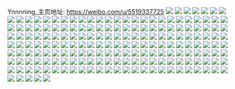 Ynnnning_主页地址: https://weibo.com/u/5519337725 
![](https://wx4.sinaimg.cn/mw2000/0061wzSdgy1h94id0gbaij32zs400b2b.jpg) 
![](https://wx4.sinaimg.cn/mw2000/0061wzSdly1h8wfml0tr1j32d635snpe.jpg) 
![](https://wx4.sinaimg.cn/mw2000/0061wzSdgy1h8wfoua4b9j32d635skjm.jpg) 
![](https://wx4.sinaimg.cn/mw2000/0061wzSdgy1h8qzhl5bbyj31hc1z41kx.jpg) 
![](https://wx4.sinaimg.cn/mw2000/0061wzSdly1h8kjk6wa6sj32bc3344qp.jpg) 
![](https://wx4.sinaimg.cn/mw2000/0061wzSdgy1h8jsmckdvsj30u01uo7gj.jpg) 
![](https://wx4.sinaimg.cn/mw2000/0061wzSdgy1h7vr3gndmjj31sc2dswwi.jpg) 
![](https://wx4.sinaimg.cn/mw2000/0061wzSdgy1h7vr3p46dej30zk0zkq9e.jpg) 
![](https://wx4.sinaimg.cn/mw2000/0061wzSdgy1h7vr3tmnulj30zk0zk7bf.jpg) 
![](https://wx4.sinaimg.cn/mw2000/0061wzSdgy1h7uju71i57j32bc3341kx.jpg) 
![](https://wx4.sinaimg.cn/mw2000/0061wzSdgy1h7uju7myooj30u00p4agr.jpg) 
![](https://wx4.sinaimg.cn/mw2000/0061wzSdgy1h7uju27y9gj32pp2mcqv5.jpg) 
![](https://wx4.sinaimg.cn/mw2000/0061wzSdgy1h7ujtzpazcj30u014044z.jpg) 
![](https://wx4.sinaimg.cn/mw2000/0061wzSdgy1h7fiem4gphj32c02c0jtv.jpg) 
![](https://wx4.sinaimg.cn/mw2000/0061wzSdgy1h7fiemoay5j30u0140aiy.jpg) 
![](https://wx4.sinaimg.cn/mw2000/0061wzSdgy1h7fienujvgj30zk0zkdiz.jpg) 
![](https://wx4.sinaimg.cn/mw2000/0061wzSdgy1h7fiendn80j32c02c0x64.jpg) 
![](https://wx4.sinaimg.cn/mw2000/0061wzSdgy1h7fieo8mzij30zk0zkjvu.jpg) 
![](https://wx4.sinaimg.cn/mw2000/0061wzSdgy1h7fiexhqayj30qy0vewhb.jpg) 
![](https://wx4.sinaimg.cn/mw2000/0061wzSdgy1h7ehgetwpfj32bc2bctv6.jpg) 
![](https://wx4.sinaimg.cn/mw2000/0061wzSdgy1h7ehg0douij325e25e7wh.jpg) 
![](https://wx4.sinaimg.cn/mw2000/0061wzSdgy1h7ehfdpmg5j30zk0zkdlo.jpg) 
![](https://wx4.sinaimg.cn/mw2000/0061wzSdgy1h7ehfokfp7j329c29c4qp.jpg) 
![](https://wx4.sinaimg.cn/mw2000/0061wzSdgy1h7ehfiqj4vj30zk0zk0vd.jpg) 
![](https://wx4.sinaimg.cn/mw2000/0061wzSdgy1h7ehff2n8uj30zk1betdv.jpg) 
![](https://wx4.sinaimg.cn/mw2000/0061wzSdgy1h7ehfhj1p9j31a21gw1dh.jpg) 
![](https://wx4.sinaimg.cn/mw2000/0061wzSdgy1h7ehgc83rvj32bc334hdt.jpg) 
![](https://wx4.sinaimg.cn/mw2000/0061wzSdgy1h7ehfq3k0gj30sf0sf7f1.jpg) 
![](https://wx4.sinaimg.cn/mw2000/0061wzSdgy1h7byjz95laj31wg2j4qs7.jpg) 
![](https://wx4.sinaimg.cn/mw2000/0061wzSdgy1h7avrcjhatj31tk2ckqpk.jpg) 
![](https://wx4.sinaimg.cn/mw2000/0061wzSdgy1h7avrehgssj31zb2emnpd.jpg) 
![](https://wx4.sinaimg.cn/mw2000/0061wzSdgy1h7avrmbnx4j32bc334kjl.jpg) 
![](https://wx4.sinaimg.cn/mw2000/0061wzSdgy1h74mrg5izvj32zs400e84.jpg) 
![](https://wx4.sinaimg.cn/mw2000/0061wzSdgy1h6vuewyimuj32zs400ap5.jpg) 
![](https://wx4.sinaimg.cn/mw2000/0061wzSdgy1h6vuexnuakj30o917fjsn.jpg) 
![](https://wx4.sinaimg.cn/mw2000/0061wzSdgy1h6unwdgp65j32d635snpe.jpg) 
![](https://wx4.sinaimg.cn/mw2000/0061wzSdgy1h6unwh1j86j31f81jd1fl.jpg) 
![](https://wx4.sinaimg.cn/mw2000/0061wzSdgy1h6unwfvo8rj32a12dzhdt.jpg) 
![](https://wx4.sinaimg.cn/mw2000/0061wzSdgy1h6rcql436aj30o011njyp.jpg) 
![](https://wx4.sinaimg.cn/mw2000/0061wzSdgy1h6rcqknll0j30o00x5tfe.jpg) 
![](https://wx4.sinaimg.cn/mw2000/0061wzSdgy1h6edpppemzj30u01400vm.jpg) 
![](https://wx4.sinaimg.cn/mw2000/0061wzSdgy1h6edpo9s9wj30u00u0q53.jpg) 
![](https://wx4.sinaimg.cn/mw2000/0061wzSdgy1h6edpp53iej30u01400wg.jpg) 
![](https://wx4.sinaimg.cn/mw2000/0061wzSdgy1h62whq5k4xj32bb2q5x6p.jpg) 
![](https://wx4.sinaimg.cn/mw2000/0061wzSdgy1h62whs3hr4j30zk0zkmyh.jpg) 
![](https://wx4.sinaimg.cn/mw2000/0061wzSdgy1h62whrmsboj32972fu123.jpg) 
![](https://wx4.sinaimg.cn/mw2000/0061wzSdgy1h5rjh1bpzjj319f1fhtnh.jpg) 
![](https://wx4.sinaimg.cn/mw2000/0061wzSdgy1h5rjh0tqqij318d1n5are.jpg) 
![](https://wx4.sinaimg.cn/mw2000/0061wzSdgy1h5mxwyiwkpj32bc334e81.jpg) 
![](https://wx4.sinaimg.cn/mw2000/0061wzSdgy1h5j2wqo82hj31m428k4qp.jpg) 
![](https://wx4.sinaimg.cn/mw2000/0061wzSdgy1h5j2wruizpj32bc334b29.jpg) 
![](https://wx4.sinaimg.cn/mw2000/0061wzSdgy1h5j2wsrvuhj32bc2vrb29.jpg) 
![](https://wx4.sinaimg.cn/mw2000/0061wzSdgy1h5i58ub4s3j32bc2kwqv5.jpg) 
![](https://wx4.sinaimg.cn/mw2000/0061wzSdgy1h5i58umxfbj30zk0zkae7.jpg) 
![](https://wx4.sinaimg.cn/mw2000/0061wzSdgy1h5i58vb6gyj32c03407rx.jpg) 
![](https://wx4.sinaimg.cn/mw2000/0061wzSdgy1h5i58wvr91j32bc334kjl.jpg) 
![](https://wx4.sinaimg.cn/mw2000/0061wzSdgy1h5i58yeqvfj31hw1hw4f5.jpg) 
![](https://wx4.sinaimg.cn/mw2000/0061wzSdgy1h5i58z0zi8j32c0340e5d.jpg) 
![](https://wx4.sinaimg.cn/mw2000/0061wzSdgy1h5cjvxgl1aj30u01hce4k.jpg) 
![](https://wx4.sinaimg.cn/mw2000/0061wzSdgy1h57ir69bfnj30u01uoamo.jpg) 
![](https://wx4.sinaimg.cn/mw2000/0061wzSdgy1h57ir6rjrxj30u01uoqfv.jpg) 
![](https://wx4.sinaimg.cn/mw2000/0061wzSdgy1h4p8phezq0j30u0140n1d.jpg) 
![](https://wx4.sinaimg.cn/mw2000/0061wzSdgy1h4p8pqhz7lj30u0140ad9.jpg) 
![](https://wx4.sinaimg.cn/mw2000/0061wzSdgy1h40sv5zplqj32dc35sb29.jpg) 
![](https://wx4.sinaimg.cn/mw2000/0061wzSdgy1h40su97612j31hc0o014o.jpg) 
![](https://wx4.sinaimg.cn/mw2000/0061wzSdgy1h3fs6tf8qzj32bc334b29.jpg) 
![](https://wx4.sinaimg.cn/mw2000/0061wzSdgy1h3fs6xa0foj32zs400x6r.jpg) 
![](https://wx4.sinaimg.cn/mw2000/0061wzSdgy1h3fs6ynqzhj31hs200e1v.jpg) 
![](https://wx4.sinaimg.cn/mw2000/0061wzSdgy1h3fs6xrr30j30u0145afn.jpg) 
![](https://wx4.sinaimg.cn/mw2000/0061wzSdgy1h3fsarmgmuj32bc2bcb29.jpg) 
![](https://wx4.sinaimg.cn/mw2000/0061wzSdgy1h3fsas0ox5j30u0140wk3.jpg) 
![](https://wx4.sinaimg.cn/mw2000/0061wzSdgy1h3dpu1mf01j30u00wzgpi.jpg) 
![](https://wx4.sinaimg.cn/mw2000/0061wzSdgy1h3dpug5hagj30jw0jwq3y.jpg) 
![](https://wx4.sinaimg.cn/mw2000/0061wzSdgy1h36tloy5zjj32bc334hdt.jpg) 
![](https://wx4.sinaimg.cn/mw2000/0061wzSdgy1h33ab112pfj30zk1be7bv.jpg) 
![](https://wx4.sinaimg.cn/mw2000/0061wzSdgy1h33ab1tkatj30q00nyjwl.jpg) 
![](https://wx4.sinaimg.cn/mw2000/0061wzSdgy1h33ab26m7mj30q00pm44e.jpg) 
![](https://wx4.sinaimg.cn/mw2000/0061wzSdgy1h33ab3hr2vj31o421nx6p.jpg) 
![](https://wx4.sinaimg.cn/mw2000/0061wzSdgy1h33ab3v8jvj30q00q07cm.jpg) 
![](https://wx4.sinaimg.cn/mw2000/0061wzSdgy1h288q4td2nj335s35shdu.jpg) 
![](https://wx4.sinaimg.cn/mw2000/0061wzSdgy1h288q28nzlj30zf0zfgvg.jpg) 
![](https://wx4.sinaimg.cn/mw2000/0061wzSdgy1h288q621m3j30zk0zkjyc.jpg) 
![](https://wx4.sinaimg.cn/mw2000/0061wzSdgy1h288q6ikmkj310m0rhn4n.jpg) 
![](https://wx4.sinaimg.cn/mw2000/0061wzSdgy1h1qybprwtzj30u01badse.jpg) 
![](https://wx4.sinaimg.cn/mw2000/0061wzSdgy1h1qybpada2j30u01uotkv.jpg) 
![](https://wx4.sinaimg.cn/mw2000/0061wzSdgy1h1bwp2hvyej316s1l2h25.jpg) 
![](https://wx4.sinaimg.cn/mw2000/0061wzSdgy1h0y0nywtckj32bc334e81.jpg) 
![](https://wx4.sinaimg.cn/mw2000/0061wzSdgy1h0wuzi56gij30lm0g7go2.jpg) 
![](https://wx4.sinaimg.cn/mw2000/0061wzSdgy1gzpzov3932j31qi1so4qp.jpg) 
![](https://wx4.sinaimg.cn/mw2000/0061wzSdgy1gz9tavz9ksj30u0140qdo.jpg) 
![](https://wx4.sinaimg.cn/mw2000/0061wzSdgy1gz9tax8p7qj30u0140gu3.jpg) 
![](https://wx4.sinaimg.cn/mw2000/0061wzSdgy1gyvrs8fqe7j30qy0uu0vm.jpg) 
![](https://wx4.sinaimg.cn/mw2000/0061wzSdgy1gyvrsah0wtj32bc334kfi.jpg) 
![](https://wx4.sinaimg.cn/mw2000/0061wzSdgy1gyqf35r2jyj30u01uo78w.jpg) 
![](https://wx4.sinaimg.cn/mw2000/0061wzSdgy1gymh0ogft5j30xc0xcna5.jpg) 
![](https://wx4.sinaimg.cn/mw2000/0061wzSdgy1gxqcs5tiajj318e1nkqhd.jpg) 
![](https://wx4.sinaimg.cn/mw2000/0061wzSdgy1gxqcs6ji6jj31o11st7qa.jpg) 
![](https://wx4.sinaimg.cn/mw2000/0061wzSdgy1gx1y2057zdj32c0340hdt.jpg) 
![](https://wx4.sinaimg.cn/mw2000/0061wzSdgy1gw5mte0o26j30u01dln3y.jpg) 
![](https://wx4.sinaimg.cn/mw2000/0061wzSdgy1gvxp23k7gzj31401eb7wh.jpg) 
![](https://wx4.sinaimg.cn/mw2000/0061wzSdgy1gvxp24etohj30xc13y16y.jpg) 
![](https://wx4.sinaimg.cn/mw2000/0061wzSdgy1gvxp23ztygj31180wb4c3.jpg) 
![](https://wx4.sinaimg.cn/mw2000/0061wzSdgy1gvha0epx5yj61eq1e87vz02.jpg) 
![](https://wx4.sinaimg.cn/mw2000/0061wzSdgy1gun8yfepe7j60u014243102.jpg) 
![](https://wx4.sinaimg.cn/mw2000/0061wzSdgy1gun8yn4figj60u01407ai02.jpg) 
![](https://wx4.sinaimg.cn/mw2000/0061wzSdgy1gun8z1pn92j60u0140wms02.jpg) 
![](https://wx4.sinaimg.cn/mw2000/0061wzSdgy1gun8z6dvtqj60u0140teb02.jpg) 
![](https://wx4.sinaimg.cn/mw2000/0061wzSdgy1gun8zazwirj60tz141tga02.jpg) 
![](https://wx4.sinaimg.cn/mw2000/0061wzSdgy1gun8zeyyggj60u00u049w02.jpg) 
![](https://wx4.sinaimg.cn/mw2000/0061wzSdgy1gun8yryv8nj60u00w6jyt02.jpg) 
![](https://wx4.sinaimg.cn/mw2000/0061wzSdgy1guisjmvpvkj60u01ec42g02.jpg) 
![](https://wx4.sinaimg.cn/mw2000/0061wzSdgy1gtxspv7hguj620s2p1u0x02.jpg) 
![](https://wx4.sinaimg.cn/mw2000/0061wzSdgy1gtxspzk1kdj62c02c0b2a02.jpg) 
![](https://wx4.sinaimg.cn/mw2000/0061wzSdgy1gtxspzy3o2j60u00u0jwb02.jpg) 
![](https://wx4.sinaimg.cn/mw2000/0061wzSdgy1gtxsq0y5ubj60u00u0djj02.jpg) 
![](https://wx4.sinaimg.cn/mw2000/0061wzSdgy1gtxsq1a43fj60u00u0wm402.jpg) 
![](https://wx4.sinaimg.cn/mw2000/0061wzSdgy1gtxsq1lipjj60u00u07ac02.jpg) 
![](https://wx4.sinaimg.cn/mw2000/0061wzSdgy1gtm9pnflflj60u01uo77r02.jpg) 
![](https://wx4.sinaimg.cn/mw2000/0061wzSdgy1gtm9pn17suj60u00rotkv02.jpg) 
![](https://wx4.sinaimg.cn/mw2000/0061wzSdgy1gtm9puch38j62zs400hdv02.jpg) 
![](https://wx4.sinaimg.cn/mw2000/0061wzSdgy1gtm9pmeifdj6140140ton02.jpg) 
![](https://wx4.sinaimg.cn/mw2000/0061wzSdgy1gsz3miiswcj33402bux6q.jpg) 
![](https://wx4.sinaimg.cn/mw2000/0061wzSdgy1gsz3mjbqn0j31wg2j41kx.jpg) 
![](https://wx4.sinaimg.cn/mw2000/0061wzSdgy1gsz3mkw57ej322o340hdt.jpg) 
![](https://wx4.sinaimg.cn/mw2000/0061wzSdgy1gsz3mleqmcj30u018odjr.jpg) 
![](https://wx4.sinaimg.cn/mw2000/0061wzSdgy1gsz3mlyewjj30zn1itk9h.jpg) 
![](https://wx4.sinaimg.cn/mw2000/0061wzSdgy1gsz3mmdphxj30qy0ojq5o.jpg) 
![](https://wx4.sinaimg.cn/mw2000/0061wzSdgy1gsz3mnzhy2j32bc3341ky.jpg) 
![](https://wx4.sinaimg.cn/mw2000/0061wzSdgy1gsfemo8nitj321n21nkjl.jpg) 
![](https://wx4.sinaimg.cn/mw2000/0061wzSdgy1gsd4jp7xk9j30u0140amb.jpg) 
![](https://wx4.sinaimg.cn/mw2000/0061wzSdgy1grrdtv2yo9j31qi1vb7wh.jpg) 
![](https://wx4.sinaimg.cn/mw2000/0061wzSdgy1grrdtr342wj32bc2bctwn.jpg) 
![](https://wx4.sinaimg.cn/mw2000/0061wzSdgy1gqibay4syej33341qi4qs.jpg) 
![](https://wx4.sinaimg.cn/mw2000/0061wzSdgy1gqibaz2fgtj30xp0u0abq.jpg) 
![](https://wx4.sinaimg.cn/mw2000/0061wzSdgy1gqibaztr7xj30zm0qfmzd.jpg) 
![](https://wx4.sinaimg.cn/mw2000/0061wzSdgy1gqibb0r9ssj319s0u041n.jpg) 
![](https://wx4.sinaimg.cn/mw2000/0061wzSdgy1gq3b69o1jwj30u01nyjtw.jpg) 
![](https://wx4.sinaimg.cn/mw2000/0061wzSdgy1gq3b6a314hj30u01ny0uz.jpg) 
![](https://wx4.sinaimg.cn/mw2000/0061wzSdly1gn4l2z2915j32bc2bcatl.jpg) 
![](https://wx4.sinaimg.cn/mw2000/0061wzSdly1gn4l2ztfgwj316o16o43k.jpg) 
![](https://wx4.sinaimg.cn/mw2000/0061wzSdly1gld7m0r2bzj30k02nydt9.jpg) 
![](https://wx4.sinaimg.cn/mw2000/0061wzSdly1gld7m1d0y9j31hc1hcn4x.jpg) 
![](https://wx4.sinaimg.cn/mw2000/0061wzSdly1gl55fqplfnj31i01i07jk.jpg) 
![](https://wx4.sinaimg.cn/mw2000/0061wzSdly1gkouq5srgnj31ak0hgdl3.jpg) 
![](https://wx4.sinaimg.cn/mw2000/0061wzSdly1gjx9gwmibxj33341qi1kz.jpg) 
![](https://wx4.sinaimg.cn/mw2000/0061wzSdly1gjx9h1llp1j33341qihdt.jpg) 
![](https://wx4.sinaimg.cn/mw2000/0061wzSdly1gjx9h4s4lvj33341qinpe.jpg) 
![](https://wx4.sinaimg.cn/mw2000/0061wzSdly1gjx9jlm7u4j30rs0ku0zb.jpg) 
![](https://wx4.sinaimg.cn/mw2000/0061wzSdly1gjx9h5l554j31400u0dw1.jpg) 
![](https://wx4.sinaimg.cn/mw2000/0061wzSdly1gjx9gyqyfyj31i0200u0x.jpg) 
![](https://wx4.sinaimg.cn/mw2000/0061wzSdly1gjx9gt378qj30u0140mz2.jpg) 
![](https://wx4.sinaimg.cn/mw2000/0061wzSdly1gjx9gzwmn7j30k00qowpa.jpg) 
![](https://wx4.sinaimg.cn/mw2000/0061wzSdly1gj6o6rj2rxj30ku0rsn42.jpg) 
![](https://wx4.sinaimg.cn/mw2000/0061wzSdly1gj6o6t405pj30u01400xc.jpg) 
![](https://wx4.sinaimg.cn/mw2000/0061wzSdly1gi40ns51kyj31hc1hctjq.jpg) 
![](https://wx4.sinaimg.cn/mw2000/0061wzSdly1gi40o3xfdoj31i02001ky.jpg) 
![](https://wx4.sinaimg.cn/mw2000/0061wzSdly1gi40o7jhcmj31hc1hc4bb.jpg) 
![](https://wx4.sinaimg.cn/mw2000/0061wzSdly1gi40o9h9fhj31hc140wku.jpg) 
![](https://wx4.sinaimg.cn/mw2000/0061wzSdly1gi40nvrt3zj31i0200x6q.jpg) 
![](https://wx4.sinaimg.cn/mw2000/0061wzSdly1gi40oa8yd4j31hc0u3tgi.jpg) 
![](https://wx4.sinaimg.cn/mw2000/0061wzSdly1g9v3mtr13gj314014077p.jpg) 
![](https://wx4.sinaimg.cn/mw2000/0061wzSdly1g9u89wly8zj316o1kwe7e.jpg) 
![](https://wx4.sinaimg.cn/mw2000/0061wzSdly1g9u8a0ezjyj316o1kw1kx.jpg) 
![](https://wx4.sinaimg.cn/mw2000/0061wzSdly1g9u8a3rb3rj316o1kw1kx.jpg) 
![](https://wx4.sinaimg.cn/mw2000/0061wzSdly1g4fotnmxa6j30u0140q72.jpg) 
![](https://wx4.sinaimg.cn/mw2000/0061wzSdly1g4fotp43oyj30u0140diw.jpg) 
![](https://wx4.sinaimg.cn/mw2000/0061wzSdly1g4fotq0ijcj31400u0jyv.jpg) 
![](https://wx4.sinaimg.cn/mw2000/0061wzSdly1g4fotqvt6cj31400u0n2l.jpg) 
![](https://wx4.sinaimg.cn/mw2000/0061wzSdly1g4fotsnqmvj31400u0jzt.jpg) 
![](https://wx4.sinaimg.cn/mw2000/0061wzSdly1g4fotrsivvj31400u0q8w.jpg) 
![](https://wx4.sinaimg.cn/mw2000/0061wzSdly1g4fottozjaj30u0140agq.jpg) 
![](https://wx4.sinaimg.cn/mw2000/0061wzSdly1g4fottzt57g305i04cq2z.jpg) 
![](https://wx4.sinaimg.cn/mw2000/0061wzSdly1g4fotvdtnkj30u0140gsu.jpg) 
![](https://wx4.sinaimg.cn/mw2000/0061wzSdly1g41u7dihq2j32bc2bcawm.jpg) 
![](https://wx4.sinaimg.cn/mw2000/0061wzSdly1g41u7hd0i0j316o1kwhdt.jpg) 
![](https://wx4.sinaimg.cn/mw2000/0061wzSdly1g41u7jf44yj316o1kwnpd.jpg) 
![](https://wx4.sinaimg.cn/mw2000/0061wzSdly1g41u7lvjjyj316o1kwx6p.jpg) 
![](https://wx4.sinaimg.cn/mw2000/0061wzSdly1g41u7okcbdj316o1kw4qq.jpg) 
![](https://wx4.sinaimg.cn/mw2000/0061wzSdly1g41re8wrqjj31400u0tf6.jpg) 
![](https://wx4.sinaimg.cn/mw2000/0061wzSdly1g41rea52r1j31400u0wkk.jpg) 
![](https://wx4.sinaimg.cn/mw2000/0061wzSdly1g41reb5956j31400u0jwd.jpg) 
![](https://wx4.sinaimg.cn/mw2000/0061wzSdly1g41rec72u1j31400u0jv7.jpg) 
![](https://wx4.sinaimg.cn/mw2000/0061wzSdly1g41redfq5nj31400u0adl.jpg) 
![](https://wx4.sinaimg.cn/mw2000/0061wzSdly1g41reek8i1j31400u0djp.jpg) 
![](https://wx4.sinaimg.cn/mw2000/0061wzSdly1g41reft4pdj31400u0td8.jpg) 
![](https://wx4.sinaimg.cn/mw2000/0061wzSdly1g41regwiptj30u0140ady.jpg) 
![](https://wx4.sinaimg.cn/mw2000/0061wzSdly1g41rehvx17j31400u0djx.jpg) 
